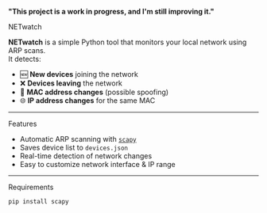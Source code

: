 **"This project is a work in progress, and I'm still improving it."**

NETwatch 

**NETwatch** is a simple Python tool that monitors your local network using ARP scans.  
It detects:
- 🆕 **New devices** joining the network  
- ❌ **Devices leaving** the network  
- 🔄 **MAC address changes** (possible spoofing)  
- 🌐 **IP address changes** for the same MAC  

---

Features
- Automatic ARP scanning with [`scapy`](https://scapy.net/)
- Saves device list to `devices.json`
- Real-time detection of network changes
- Easy to customize network interface & IP range

---

Requirements
```bash
pip install scapy
```
